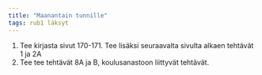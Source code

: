 ```yaml
---
title: "Maanantain tunnille"
tags: rub1 läksyt
---
```


1. Tee kirjasta sivut 170-171. Tee lisäksi seuraavalta sivulta alkaen tehtävät 1 ja 2A
2. Tee tee tehtävät 8A ja B, koulusanastoon liittyvät tehtävät.
